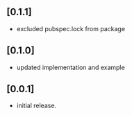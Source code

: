 
## [0.1.1]

* excluded pubspec.lock from package

## [0.1.0]

* updated implementation and example

## [0.0.1]

* initial release.
